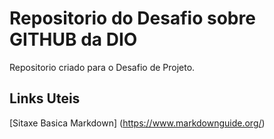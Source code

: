 # Repositorio do Desafio sobre GITHUB da DIO
Repositorio criado para o Desafio de Projeto. 

## Links Uteis
[Sitaxe Basica Markdown] (https://www.markdownguide.org/)
